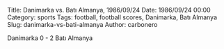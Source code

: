 Title: Danimarka vs. Batı Almanya, 1986/09/24
Date: 1986/09/24 00:00
Category: sports
Tags: football, football scores, Danimarka, Batı Almanya
Slug: danimarka-vs-bati-almanya
Author: carbonero


Danimarka 0 - 2 Batı Almanya
